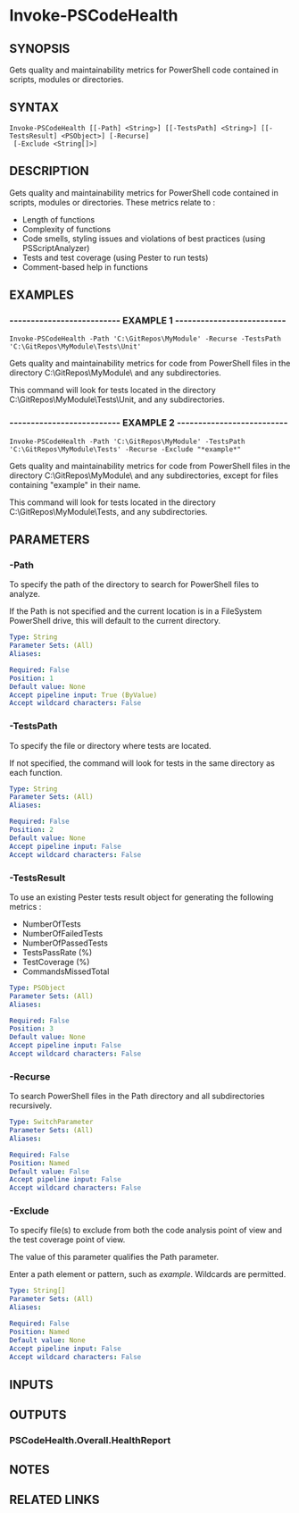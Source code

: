 # Invoke-PSCodeHealth

## SYNOPSIS
Gets quality and maintainability metrics for PowerShell code contained in scripts, modules or directories.

## SYNTAX

```
Invoke-PSCodeHealth [[-Path] <String>] [[-TestsPath] <String>] [[-TestsResult] <PSObject>] [-Recurse]
 [-Exclude <String[]>]
```

## DESCRIPTION
Gets quality and maintainability metrics for PowerShell code contained in scripts, modules or directories.
These metrics relate to :  
  - Length of functions  
  - Complexity of functions  
  - Code smells, styling issues and violations of best practices (using PSScriptAnalyzer)  
  - Tests and test coverage (using Pester to run tests)  
  - Comment-based help in functions

## EXAMPLES

### -------------------------- EXAMPLE 1 --------------------------
```
Invoke-PSCodeHealth -Path 'C:\GitRepos\MyModule' -Recurse -TestsPath 'C:\GitRepos\MyModule\Tests\Unit'
```

Gets quality and maintainability metrics for code from PowerShell files in the directory C:\GitRepos\MyModule\ and any subdirectories.
 
This command will look for tests located in the directory C:\GitRepos\MyModule\Tests\Unit, and any subdirectories.

### -------------------------- EXAMPLE 2 --------------------------
```
Invoke-PSCodeHealth -Path 'C:\GitRepos\MyModule' -TestsPath 'C:\GitRepos\MyModule\Tests' -Recurse -Exclude "*example*"
```

Gets quality and maintainability metrics for code from PowerShell files in the directory C:\GitRepos\MyModule\ and any subdirectories, except for files containing "example" in their name.
 
This command will look for tests located in the directory C:\GitRepos\MyModule\Tests\, and any subdirectories.

## PARAMETERS

### -Path
To specify the path of the directory to search for PowerShell files to analyze.
 
If the Path is not specified and the current location is in a FileSystem PowerShell drive, this will default to the current directory.

```yaml
Type: String
Parameter Sets: (All)
Aliases: 

Required: False
Position: 1
Default value: None
Accept pipeline input: True (ByValue)
Accept wildcard characters: False
```

### -TestsPath
To specify the file or directory where tests are located.
 
If not specified, the command will look for tests in the same directory as each function.

```yaml
Type: String
Parameter Sets: (All)
Aliases: 

Required: False
Position: 2
Default value: None
Accept pipeline input: False
Accept wildcard characters: False
```

### -TestsResult
To use an existing Pester tests result object for generating the following metrics :  
  - NumberOfTests  
  - NumberOfFailedTests  
  - NumberOfPassedTests  
  - TestsPassRate (%)  
  - TestCoverage (%)  
  - CommandsMissedTotal

```yaml
Type: PSObject
Parameter Sets: (All)
Aliases: 

Required: False
Position: 3
Default value: None
Accept pipeline input: False
Accept wildcard characters: False
```

### -Recurse
To search PowerShell files in the Path directory and all subdirectories recursively.

```yaml
Type: SwitchParameter
Parameter Sets: (All)
Aliases: 

Required: False
Position: Named
Default value: False
Accept pipeline input: False
Accept wildcard characters: False
```

### -Exclude
To specify file(s) to exclude from both the code analysis point of view and the test coverage point of view.
 
The value of this parameter qualifies the Path parameter.
 
Enter a path element or pattern, such as *example*.
Wildcards are permitted.

```yaml
Type: String[]
Parameter Sets: (All)
Aliases: 

Required: False
Position: Named
Default value: None
Accept pipeline input: False
Accept wildcard characters: False
```

## INPUTS

## OUTPUTS

### PSCodeHealth.Overall.HealthReport

## NOTES

## RELATED LINKS

